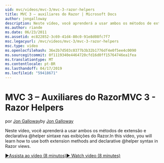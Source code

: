 ```yaml
---
uid: mvc/videos/mvc-3/mvc-3-razor-helpers
title: MVC 3 – auxiliares do Razor | Microsoft Docs
author: jongalloway
description: Neste vídeo, você aprenderá a usar ambos os métodos de extensão e declarativa @helper sintaxe nas exibições do Razor.
ms.author: riande
ms.date: 06/23/2011
ms.assetid: ec822852-3c69-41d4-80c0-91e8d08fc7f7
msc.legacyurl: /mvc/videos/mvc-3/mvc-3-razor-helpers
msc.type: video
ms.openlocfilehash: 36e2b7d503c0377b3b32b1776df4e0f5ee4c0090
ms.sourcegitcommit: 0f1119340e4464720cfd16d0ff15764746ea1fea
ms.translationtype: MT
ms.contentlocale: pt-BR
ms.lasthandoff: 04/17/2019
ms.locfileid: "59418671"
---
```

# <a name="mvc-3---razor-helpers"></a><span data-ttu-id="59ea9-103">MVC 3 – Auxiliares do Razor</span><span class="sxs-lookup"><span data-stu-id="59ea9-103">MVC 3 - Razor Helpers</span></span>

<span data-ttu-id="59ea9-104">por [Jon Galloway](https://github.com/jongalloway)</span><span class="sxs-lookup"><span data-stu-id="59ea9-104">by [Jon Galloway](https://github.com/jongalloway)</span></span>

<span data-ttu-id="59ea9-105">Neste vídeo, você aprenderá a usar ambos os métodos de extensão e declarativa @helper sintaxe nas exibições do Razor.</span><span class="sxs-lookup"><span data-stu-id="59ea9-105">In this video, you will learn how to use both extension methods and declarative @helper syntax in Razor views.</span></span>

[<span data-ttu-id="59ea9-106">&#9654;Assista ao vídeo (8 minutos)</span><span class="sxs-lookup"><span data-stu-id="59ea9-106">&#9654; Watch video (8 minutes)</span></span>](https://channel9.msdn.com/Blogs/ASP-NET-Site-Videos/mvc-3-razor-helpers)
